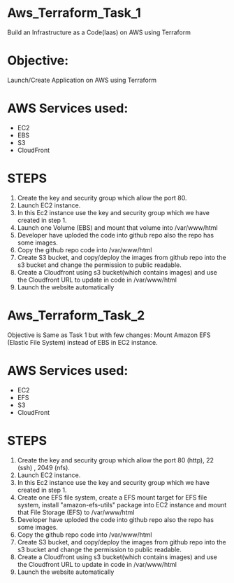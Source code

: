 # Aws_Terraform_Task_1
Build an Infrastructure as a Code(Iaas) on AWS using Terraform

# Objective: 
Launch/Create Application on AWS using Terraform

# AWS Services used:
- EC2
- EBS
- S3
- CloudFront

# STEPS
1. Create the key and security group which allow the port 80.
2. Launch EC2 instance.
3. In this Ec2 instance use the key and security group which we have created in step 1.
4. Launch one Volume (EBS) and mount that volume into /var/www/html
5. Developer have uploded the code into github repo also the repo has some images.
6. Copy the github repo code into /var/www/html
7. Create S3 bucket, and copy/deploy the images from github repo into the s3 bucket and change the permission to public readable.
8. Create a Cloudfront using s3 bucket(which contains images) and use the Cloudfront URL to  update in code in /var/www/html
9. Launch the website automatically

# Aws_Terraform_Task_2
Objective is Same as Task 1 but with few changes: Mount Amazon EFS (Elastic File System) instead of EBS in EC2 instance.

# AWS Services used:
- EC2
- EFS
- S3
- CloudFront

# STEPS
1. Create the key and security group which allow the port 80 (http), 22 (ssh) , 2049 (nfs).
2. Launch EC2 instance.
3. In this Ec2 instance use the key and security group which we have created in step 1.
4. Create one EFS file system, create a EFS mount target for EFS file system, install "amazon-efs-utils" package into EC2 instance and mount that File Storage (EFS) to /var/www/html
5. Developer have uploded the code into github repo also the repo has some images.
6. Copy the github repo code into /var/www/html
7. Create S3 bucket, and copy/deploy the images from github repo into the s3 bucket and change the permission to public readable.
8. Create a Cloudfront using s3 bucket(which contains images) and use the Cloudfront URL to  update in code in /var/www/html
9. Launch the website automatically
